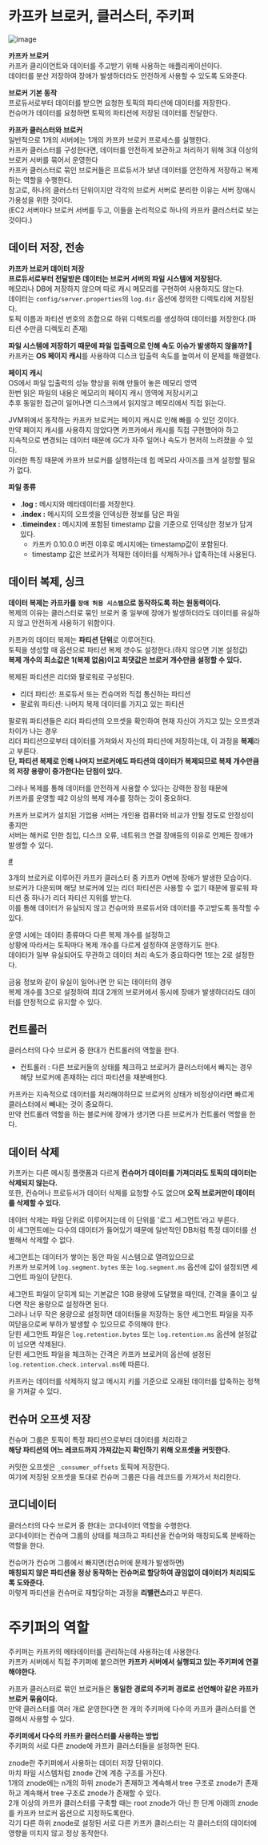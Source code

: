 # 카프카 브로커, 클러스터, 주키퍼

![image](https://user-images.githubusercontent.com/50267433/149541321-fb12710d-ec9d-4e9e-97ce-25025651cc51.png)

**카프카 브로커**      
카프카 클리이언트와 데이터를 주고받기 위해 사용하는 애플리케이션이다.             
데이터를 분산 저장하여 장애가 발생하더라도 안전하게 사용할 수 있도록 도와준다.                
      
**브로커 기본 동작**              
프로듀서로부터 데이터를 받으면 요청한 토픽의 파티션에 데이터를 저장한다.    
컨슈머가 데이터를 요청하면 토픽의 파티션에 저장된 데이터를 전달한다.     
    
**카프카 클러스터와 브로커**      
일반적으로 1개의 서버에는 1개의 카프카 브로커 프로세스를 실행한다.     
카프카 클러스터를 구성한다면, 데이터를 안전하게 보관하고 처리하기 위해 3대 이상의 브로커 서버를 묶어서 운영한다  
카프카 클러스터로 묶인 브로커들은 프로듀서가 보낸 데이터를 안전하게 저장하고 복제하는 역할을 수행한다.                
참고로, 하나의 클러스터 단위이지만 각각의 브로커 서버로 분리한 이유는 서버 장애시 가용성을 위한 것이다.     
(EC2 서버마다 브로커 서버를 두고, 이들을 논리적으로 하나의 카프카 클러스터로 보는 것이다.)          

## 데이터 저장, 전송  
              
**카프카 브로커 데이터 저장**     
**프로듀서로부터 전달받은 데이터는 브로커 서버의 파일 시스템에 저장된다.**             
메모리나 DB에 저장하지 않으며 따로 캐시 메모리를 구현하여 사용하지도 않는다.           
데이터는 `config/server.properties`의 `log.dir` 옵션에 정의한 디렉토리에 저장된다.           
토픽 이름과 파티션 번호의 조합으로 하위 디렉토리를 생성하여 데이터를 저장한다.(파티션 수만큼 디렉토리 존재)      
    
**파일 시스템에 저장하기 때문에 파일 입출력으로 인해 속도 이슈가 발생하지 않을까?🤔**              
카프카는 **OS 페이지 캐시**를 사용하여 디스크 입출력 속도를 높여서 이 문제를 해결했다.
   
**페이지 캐시**   
OS에서 파일 입출력의 성능 향상을 위해 만들어 놓은 메모리 영역      
한번 읽은 파일의 내용은 메모리의 페이지 캐시 영역에 저장시키고   
추후 동일한 접근이 일어나면 디스크에서 읽지않고 메모리에서 직접 읽는다.   
   
JVM위에서 동작하는 카프카 브로커는 페이지 캐시로 인해 빠를 수 있던 것이다.            
만약 페이지 캐시를 사용하지 않았다면 카프카에서 캐시를 직접 구현했어야 하고           
지속적으로 변경되는 데이터 때문에 GC가 자주 일어나 속도가 현저히 느려졌을 수 있다.             
이러한 특징 때문에 카프카 브로커를 실행하는데 힙 메모리 사이즈를 크게 설정할 필요가 없다.     
  
**파일 종류** 
* **.log :** 메시지와 메타데이터를 저장한다.   
* **.index :** 메시지의 오프셋을 인덱싱한 정보를 담은 파일
* **.timeindex :** 메시지에 포함된 timestamp 값을 기준으로 인덱싱한 정보가 담겨 있다.  
    * 카프카 0.10.0.0 버전 이후로 메시지에는 timestamp값이 포함된다.     
    * timestamp 값은 브로커가 적재한 데이터를 삭제하거나 압축하는데 사용된다.        
  
## 데이터 복제, 싱크 
  
**데이터 복제는 카프카를 `장애 허용 시스템`으로 동작하도록 하는 원동력이다.**          
복제의 이유는 클러스터로 묶인 브로커 중 일부에 장애가 발생하더라도 데이터를 유실하지 않고 안전하게 사용하기 위함이다.     
         
카프카의 데이터 복제는 **파티션 단위**로 이루어진다.           
토픽을 생성할 때 옵션으로 파티션 복제 갯수도 설정한다.(하지 않으면 기본 설정값)           
**복제 개수의 최소값은 1(복제 없음)이고 최댓값은 브로커 개수만큼 설정할 수 있다.**         
                
복제된 파티션은 리더와 팔로워로 구성된다.                 
* 리더 파티션: 프로듀서 또는 컨슈머와 직접 통신하는 파티션          
* 팔로워 파티션: 나머지 복제 데이터를 가지고 있는 파티션       
               
팔로워 파티션들은 리더 파티션의 오프셋을 확인하여 현재 자신이 가지고 있는 오프셋과 차이가 나는 경우     
리더 파티션으로부터 데이터를 가져와서 자신의 파티션에 저장하는데, 이 과정을 **복제**라고 부른다.       
**단, 파티션 복제로 인해 나머지 브로커에도 파티션의 데이터가 복제되므로 복제 개수만큼의 저장 용량이 증가한다는 단점이 있다.**    
     
그러나 복제를 통해 데이터를 안전하게 사용할 수 있다는 강력한 장점 때문에             
카프카를 운영할 때2 이상의 복제 개수를 정하는 것이 중요하다.           
     
카프카 브로커가 설치된 기업용 서버는 개인용 컴퓨터와 비교가 안될 정도로 안정성이 좋지만    
서버는 해커로 인한 침입, 디스크 오류, 네트워크 연결 장애등의 이유로 언제든 장애가 발생할 수 있다.    

[#](#)  
      
3개의 브로커로 이루어진 카프카 클러스터 중 카프카 0번에 장애가 발생한 모습이다.               
브로커가 다운되며 해당 브로커에 있는 리더 파티션은 사용할 수 없기 때문에 팔로워 파티션 중 하나가 리더 파티션 지위를 받는다.        
이를 통해 데이터가 유실되지 않고 컨슈머와 프로듀서와 데이터를 주고받도록 동작할 수 있다.     
         
운영 시에는 데이터 종류마다 다른 복제 개수를 설정하고         
상황에 따라서는 토픽마다 복제 개수를 다르게 설정하여 운영하기도 한다.        
데이터가 일부 유실되어도 무관하고 데이터 처리 속도가 중요하다면 1또는 2로 설정한다.      
           
금융 정보와 같이 유실이 일어나면 안 되는 데이터의 경우     
복제 개수를 3으로 설정하여 최대 2개의 브로커에서 동시에 장애가 발생하더라도 데이터를 안정적으로 유지할 수 있다.       

## 컨트롤러
    
클러스터의 다수 브로커 중 한대가 컨트롤러의 역할을 한다.     

* 컨트롤러 : 다른 브로커들의 상태를 체크하고 브로커가 클러스터에서 빠지는 경우 해당 브로커에 존재하는 리더 파티션을 재분배한다.  

카프카는 지속적으로 데이터를 처리해야하므로 브로커의 상태가 비정상이라면 빠르게 클러스터에서 빼내는 것이 중요하다.       
만약 컨트롤러 역할을 하는 블로커에 장애가 생기면 다른 브로커가 컨트롤러 역할을 한다.     
   
## 데이터 삭제  
      
카프카는 다른 메시징 플랫폼과 다르게 **컨슈머가 데이터를 가져더라도 토픽의 데이터는 삭제되지 않는다.**           
또한, 컨슈머나 프로듀서가 데이터 삭제를 요청할 수도 없으며 **오직 브로커만이 데이터를 삭제할 수 있다.**     
 
데이터 삭제는 파일 단위로 이루어지는데 이 단위를 '로그 세그먼트'라고 부른다.      
이 세그먼트에는 다수의 데이터가 들어있기 때문에 일반적인 DB처럼 특정 데이터를 선별해서 삭제할 수 없다.     
   
세그먼트는 데이터가 쌓이는 동안 파일 시스템으로 열려있으므로       
카프카 브로커에 `log.segment.bytes` 또는 `log.segment.ms` 옵션에 값이 설정되면 세그먼트 파일이 닫힌다.    
          
세그먼트 파일이 닫히게 되는 기본값은 1GB 용량에 도달했을 때인데, 간격을 줄이고 싶다면 작은 용량으로 설정하면 된다.           
그러나 너무 작은 용량으로 설정하면 데이터들을 저장하는 동안 세그먼트 파일을 자주 여닫음으로써 부하가 발생할 수 있으므로 주의해야 한다.    
닫힌 세그먼트 파일은 `log.retention.bytes` 또는 `log.retention.ms` 옵션에 설정값이 넘으면 삭제된다.     
닫힌 세그먼트 파일을 체크하는 간격은 카프카 브로커의 옵션에 설정된 `log.retention.check.interval.ms`에 따른다.  
  
카프카는 데이터를 삭제하지 않고 메시지 키를 기준으로 오래된 데이터를 압축하는 정책을 가져갈 수 있다.      

## 컨슈머 오프셋 저장 

컨슈머 그룹은 토픽이 특정 파티션으로부터 데이터를 처리하고    
**해당 파티션의 어느 레코드까지 가져갔는지 확인하기 위해 오프셋을 커밋한다.**     
     
커밋한 오프셋은 `_consumer_offsets` 토픽에 저장한다.          
여기에 저장된 오프셋을 토대로 컨슈머 그룹은 다음 레코드를 가져가서 처리한다.      

## 코디네이터 
 
클러스터의 다수 브로커 중 한대는 코디네이터 역할을 수행한다.      
코디네이터는 컨슈머 그룹의 상태를 체크하고 파티션을 컨슈머와 매칭되도록 분배하는 역할을 한다.     
            
컨슈머가 컨슈머 그룹에서 빠지면(컨슈머에 문제가 발생하면)            
**매칭되지 않은 파티션을 정상 동작하는 컨슈머로 할당하여 끊임없이 데이터가 처리되도록 도와준다.**      
이렇게 파티션을 컨슈머로 재할당하는 과정을 **리밸런스**라고 부른다.    

# 주키퍼의 역할 
         
주키퍼는 카프카의 메타데이터를 관리하는데 사용하는데 사용한다.          
카프카 서버에서 직접 주키퍼에 붙으려면 **카프카 서버에서 실행되고 있는 주키퍼에 연결해야한다.**      
           
카프카 클러스터로 묶인 브로커들은 **동일한 경로의 주키퍼 경로로 선언해야 같은 카프카 브로커 묶음이다.**     
만약 클러스터를 여러 개로 운영한다면 한 개의 주키퍼에 다수의 카프카 클러스터를 연결해서 사용할 수 있다.    
              
**주키퍼에서 다수의 카프카 클러스터를 사용하는 방법**             
주키퍼의 서로 다른 znode에 카프카 클러스터들을 설정하면 된다.       
   
znode란 주키퍼에서 사용하는 데이터 저장 단위이다.         
마치 파일 시스템처럼 znode 간에 계층 구조를 가진다.       
1개의 znode에는 n개의 하위 znode가 존재하고 계속해서 tree 구조로 znode가 존재하고 계속해서 tree 구조로 znode가 존재할 수 있다.        
2개 이상의 카프카 클러스터를 구축할 때는 root znode가 아닌 한 단계 아래의 znode를 카프카 브로커 옵션으로 지정하도록한다.   
각기 다른 하위 znode로 설정된 서로 다른 카프카 클러스터는 각 클러스터의 데이터에 영향을 미치지 않고 정상 동작한다.   
